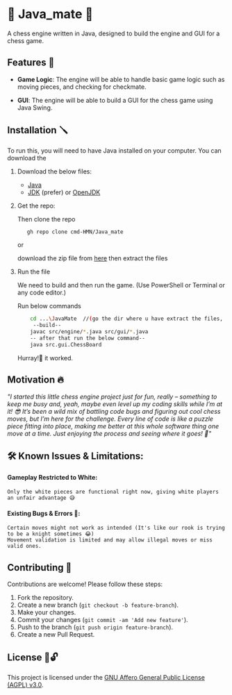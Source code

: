 # 👑 Java_mate 👑

A chess engine written in Java, designed to build the engine and GUI for a chess game.

## Features 🔑

- **Game Logic**: The engine will be able to handle basic game logic such as moving pieces, and checking for checkmate.

- **GUI**: The engine will be able to build a GUI for the chess game using Java Swing.

## Installation 🪛

To run this, you will need to have Java installed on your computer. You can download the

1. Download the below files:

    - [Java](https://www.java.com/download/ie_manual.jsp)
    - [JDK](https://www.oracle.com/pk/java/technologies/downloads/) (prefer) or [OpenJDK](https://adoptopenjdk.net/downloads.html)

2. Get the repo:

    Then clone the repo

    ```bash
       gh repo clone cmd-HMN/Java_mate
    ```

    or

    download the zip file from [here](https://github.com/cmd-HMN/Java_mate/archive/refs/heads/main.zip) then extract the files

3. Run the file

    We need to build and then run the game. (Use PowerShell or Terminal or any code editor.)
   
    Run below commands
    
    ```bash
        cd ...\JavaMate  //(go the dir where u have extract the files, root folder)
         --build--
        javac src/engine/*.java src/gui/*.java
        -- after that run the below command--
        java src.gui.ChessBoard
    ```
    Hurray!🙌 it worked.

## Motivation 🔥

*"I started this little chess engine project just for fun, really – something to keep me busy and, yeah, maybe even level up my coding skills while I’m at it! 😎 It’s been a wild mix of battling code bugs and figuring out cool chess moves, but I’m here for the challenge. Every line of code is like a puzzle piece fitting into place, making me better at this whole software thing one move at a time. Just enjoying the process and seeing where it goes! 🚀"*

## 🛠️ Known Issues & Limitations:

#### Gameplay Restricted to White: 
    Only the white pieces are functional right now, giving white players an unfair advantage 😅
#### Existing Bugs & Errors 🐞:
    Certain moves might not work as intended (It's like our rook is trying to be a knight sometimes 😂)
    Movement validation is limited and may allow illegal moves or miss valid ones.

## Contributing 💖

Contributions are welcome! Please follow these steps:

1. Fork the repository.
2. Create a new branch (`git checkout -b feature-branch`).
3. Make your changes.
4. Commit your changes (`git commit -am 'Add new feature'`).
5. Push to the branch (`git push origin feature-branch`).
6. Create a new Pull Request.

## License 📖🔓

This project is licensed under the [GNU Affero General Public License (AGPL) v3.0](https://opensource.org/licenses/AGPL-3.0).
